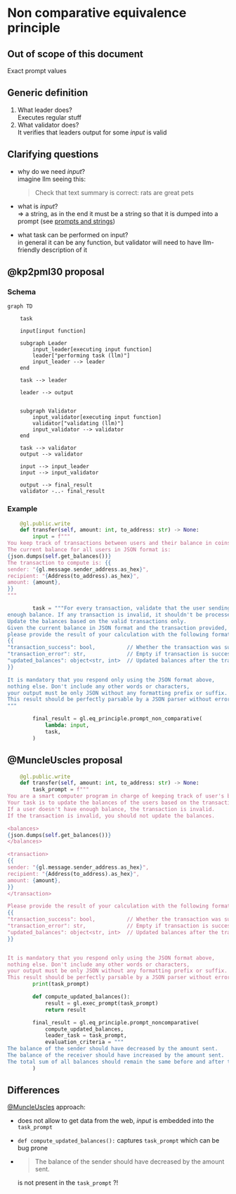 # Non comparative equivalence principle

## Out of scope of this document
Exact prompt values

## Generic definition

1. What leader does?<br>
    Executes regular stuff
2. What validator does?<br>
    It verifies that leaders output for some _input_ is valid

## Clarifying questions
- why do we need _input_?<br>
    imagine llm seeing this:<br>
    > Check that text summary is correct: rats are great pets

- what is _input_?<br>
    => a string, as in the end it must be a string so that it is dumped into a prompt (see [prompts and strings](./prompts_and_strings.md))
- what task can be performed on input? <br>
    in general it can be any function, but validator will need to have llm-friendly description of it

## @kp2pml30 proposal

### Schema

```mermaid
graph TD

    task

    input[input function]

    subgraph Leader
        input_leader[executing input function]
        leader["performing task (llm)"]
        input_leader --> leader
    end

    task --> leader

    leader --> output


    subgraph Validator
        input_validator[executing input function]
        validator["validating (llm)"]
        input_validator --> validator
    end

    task --> validator
    output --> validator

    input --> input_leader
    input --> input_validator

    output --> final_result
    validator -..- final_result
```

### Example
```python
    @gl.public.write
    def transfer(self, amount: int, to_address: str) -> None:
        input = f"""
You keep track of transactions between users and their balance in coins.
The current balance for all users in JSON format is:
{json.dumps(self.get_balances())}
The transaction to compute is: {{
sender: "{gl.message.sender_address.as_hex}",
recipient: "{Address(to_address).as_hex}",
amount: {amount},
}}
"""

        task = """For every transaction, validate that the user sending the Coins has
enough balance. If any transaction is invalid, it shouldn't be processed.
Update the balances based on the valid transactions only.
Given the current balance in JSON format and the transaction provided,
please provide the result of your calculation with the following format:
{{
"transaction_success": bool,          // Whether the transaction was successful
"transaction_error": str,             // Empty if transaction is successful
"updated_balances": object<str, int>  // Updated balances after the transaction
}}

It is mandatory that you respond only using the JSON format above,
nothing else. Don't include any other words or characters,
your output must be only JSON without any formatting prefix or suffix.
This result should be perfectly parsable by a JSON parser without errors.
"""

        final_result = gl.eq_principle.prompt_non_comparative(
            lambda: input,
            task,
        )
```

## @MuncleUscles proposal

```python
    @gl.public.write
    def transfer(self, amount: int, to_address: str) -> None:
        task_prompt = f"""
You are a smart computer program in charge of keeping track of user's balances for a currency.
Your task is to update the balances of the users based on the transaction provided.
If a user doesn't have enough balance, the transaction is invalid.
If the transaction is invalid, you should not update the balances.

<balances>
{json.dumps(self.get_balances())}
</balances>

<transaction>
{{
sender: "{gl.message.sender_address.as_hex}",
recipient: "{Address(to_address).as_hex}",
amount: {amount},
}}
</transaction>

Please provide the result of your calculation with the following format:
{{
"transaction_success": bool,          // Whether the transaction was successful
"transaction_error": str,             // Empty if transaction is successful
"updated_balances": object<str, int>  // Updated balances after the transaction
}}


It is mandatory that you respond only using the JSON format above,
nothing else. Don't include any other words or characters,
your output must be only JSON without any formatting prefix or suffix.
This result should be perfectly parsable by a JSON parser without errors."""
        print(task_prompt)

        def compute_updated_balances():
            result = gl.exec_prompt(task_prompt)
            return result

        final_result = gl.eq_principle.prompt_noncomparative(
            compute_updated_balances,
            leader_task = task_prompt,
            evaluation_criteria = """
The balance of the sender should have decreased by the amount sent.
The balance of the receiver should have increased by the amount sent.
The total sum of all balances should remain the same before and after the transaction""",
        )
```

## Differences
[@MuncleUscles](#muncleuscles) approach:
- does not allow to get data from the web, _input_ is embedded into the `task_prompt`
- `def compute_updated_balances():` captures `task_prompt` which can be bug prone
- > The balance of the sender should have decreased by the amount sent.

    is not present in the `task_prompt` ?!
